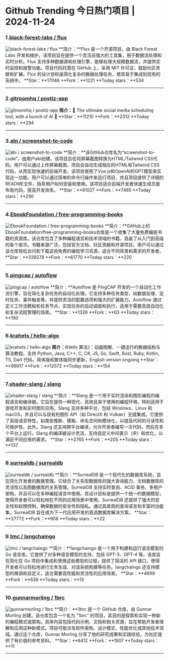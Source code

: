 # Github Trending 今日热门项目 | 2024-11-24
### 1.[black-forest-labs / flux](https://github.com/black-forest-labs/flux)

![black-forest-labs / flux](https://opengraph.githubassets.com/ffd77f306ea4842b836112bbec53d734b2ac9c0e8ff40a41f90c412f8e9af079/black-forest-labs/flux)
**简介：**Flux 是一个开源项目，由 Black Forest Labs 开发和维护。该项目旨在提供一个灵活且强大的工具集，用于数据流处理和实时分析。Flux 支持多种数据源和处理引擎，能够处理大规模数据流，并提供实时监控和报警功能。项目代码托管在 GitHub 上，采用 MIT 许可证，鼓励社区贡献和扩展。Flux 的设计目标是简化复杂的数据处理任务，使其易于集成到现有的系统中。
**Star：**17046
**Fork：**1221
**Today stars：**534

---

### 2.[gitroomhq / postiz-app](https://github.com/gitroomhq/postiz-app)

![gitroomhq / postiz-app](https://repository-images.githubusercontent.com/664013991/8b16b484-683a-4ed9-a132-6d070704cc12)
**简介：**📨 The ultimate social media scheduling tool, with a bunch of AI 🤖
**Star：**11210
**Fork：**2312
**Today stars：**294

---

### 3.[abi / screenshot-to-code](https://github.com/abi/screenshot-to-code)

![abi / screenshot-to-code](https://opengraph.githubassets.com/2291c5a455447a92e933304f2bd12554a5d8a7f9af18663737b9669d0226fcc1/abi/screenshot-to-code)
**简介：**该GitHub仓库名为“screenshot-to-code”，由用户abi创建。该项目旨在将屏幕截图转换为HTML/Tailwind CSS代码。用户可以通过上传屏幕截图，项目会自动生成相应的HTML和Tailwind CSS代码，从而实现快速的前端开发。该项目使用了Vue.js和OpenAI的GPT模型来实现这一功能。用户可以通过简单的命令行操作来运行项目，并且项目提供了详细的README文件，指导用户如何安装和使用。该项目适合前端开发者快速生成页面布局代码，提高开发效率。
**Star：**61027
**Fork：**7485
**Today stars：**290

---

### 4.[EbookFoundation / free-programming-books](https://github.com/EbookFoundation/free-programming-books)

![EbookFoundation / free-programming-books](https://opengraph.githubassets.com/911ffc001b777c4793e55f3dcd840e0deaa764a8b373e332eae32e33f0834c35/EbookFoundation/free-programming-books)
**简介：**GitHub上的EbookFoundation/free-programming-books仓库是一个收集了大量免费编程书籍的资源库。该仓库包含了多种编程语言和技术领域的书籍，涵盖了从入门到高级的各个层次。书籍来源广泛，包括官方文档、社区贡献和开源项目。用户可以通过该仓库轻松访问和下载这些免费的编程学习资源，适合不同背景和需求的开发者。
**Star：**339278
**Fork：**61770
**Today stars：**220

---

### 5.[pingcap / autoflow](https://github.com/pingcap/autoflow)

![pingcap / autoflow](https://repository-images.githubusercontent.com/752946440/ef288b36-f7e4-42e5-b62c-994d668c5230)
**简介：**Autoflow 是 PingCAP 开发的一个自动化工作流引擎，旨在简化复杂任务的自动化处理。它支持多种任务类型，如数据处理、定时任务、事件触发等，并提供灵活的配置选项和强大的扩展能力。Autoflow 通过定义工作流模板和任务节点，实现任务的自动调度和执行，适用于需要高度自动化和复杂流程管理的场景。
**Star：**1326
**Fork：**63
**Today stars：**190

---

### 6.[krahets / hello-algo](https://github.com/krahets/hello-algo)

![krahets / hello-algo](https://repository-images.githubusercontent.com/561730219/1ac67cc3-1d7d-4e16-9f36-54f8d0e0b67c)
**简介：**《Hello 算法》：动画图解、一键运行的数据结构与算法教程。支持 Python, Java, C++, C, C#, JS, Go, Swift, Rust, Ruby, Kotlin, TS, Dart 代码。简体版和繁体版同步更新，English version ongoing
**Star：**99917
**Fork：**12572
**Today stars：**154

---

### 7.[shader-slang / slang](https://github.com/shader-slang/slang)

![shader-slang / slang](https://opengraph.githubassets.com/b36c6bcefba71793c1899969ff8d45170c22701e6e0607538d5a3a98446cb1b6/shader-slang/slang)
**简介：**Slang 是一个用于实时渲染和图形编程的编程语言和编译器。它旨在提供一种现代、高效且易于使用的编程环境，特别适用于游戏开发和实时图形应用。Slang 支持多种平台，包括 Windows、Linux 和 macOS，并且可以与现有的图形 API（如 DirectX 和 Vulkan）无缝集成。它提供了高级语言特性，如类型推断、模板、命名空间和模块化，以提高代码的可读性和可维护性。此外，Slang 还支持跨平台编译，允许开发者编写一次代码，然后在多个平台上运行。Slang 的编译器设计灵活，支持自定义中间表示（IR）和优化，以满足不同应用的需求。
**Star：**2765
**Fork：**205
**Today stars：**137

---

### 8.[surrealdb / surrealdb](https://github.com/surrealdb/surrealdb)

![surrealdb / surrealdb](https://repository-images.githubusercontent.com/436658287/48975688-cf92-4b36-9fe1-fbe0a492a74b)
**简介：**SurrealDB 是一个现代化的数据库系统，旨在简化开发者的数据管理。它结合了关系型数据库的强大查询能力、文档数据库的灵活性以及图数据库的关系管理。SurrealDB 支持实时查询、ACID 事务、多租户架构，并且可以在多种编程语言中使用。其设计目标是提供一个统一的数据模型，使得开发者可以轻松地在不同的应用场景中使用。SurrealDB 还提供了强大的安全性和权限控制，确保数据的安全性和隐私。通过其直观的查询语言和丰富的功能集，SurrealDB 旨在成为下一代应用开发的首选数据库解决方案。
**Star：**27772
**Fork：**908
**Today stars：**22

---

### 9.[tmc / langchaingo](https://github.com/tmc/langchaingo)

![tmc / langchaingo](https://opengraph.githubassets.com/bdb331513f456470b8520f6d9c9b7f2ed3da43f2566f3e0be7272afd579df645/tmc/langchaingo)
**简介：**langchaingo 是一个用于构建和运行语言模型的 Go 语言库。它提供了对多种语言模型的支持，包括 GPT-3、GPT-4 等。该库旨在简化在 Go 项目中集成和使用这些模型的过程，提供了简洁的 API 接口，使得开发者可以轻松地进行文本生成、对话系统构建等任务。langchaingo 还支持模型的微调和自定义，适合需要高性能和灵活性的应用场景。
**Star：**4899
**Fork：**636
**Today stars：**13

---

### 10.[gunnarmorling / 1brc](https://github.com/gunnarmorling/1brc)

![gunnarmorling / 1brc](https://opengraph.githubassets.com/e3eff6f995988cfff055854721655351fc11ea932d63c7fa53ee861ebe07570b/gunnarmorling/1brc)
**简介：**1brc 是一个 GitHub 仓库，由 Gunnar Morling 创建。该仓库包含一个名为 "1brc" 的项目，其目的是探索和实现一种新的编程模式或架构。具体内容包括代码示例、文档和相关资源，旨在帮助开发者理解和应用这种新模式。项目可能涉及软件架构、设计模式、性能优化或其他技术领域。通过这个仓库，Gunnar Morling 分享了他的研究成果和实践经验，为社区提供了有价值的参考资料。
**Star：**6412
**Fork：**1907
**Today stars：**11

---

